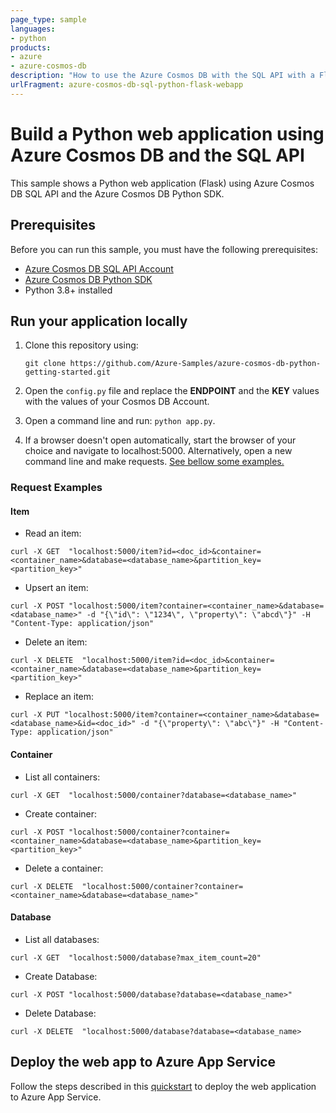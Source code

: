 ```yaml
---
page_type: sample
languages:
- python
products:
- azure
- azure-cosmos-db
description: "How to use the Azure Cosmos DB with the SQL API with a Flask WebApp"
urlFragment: azure-cosmos-db-sql-python-flask-webapp
---
```


# Build a Python web application using Azure Cosmos DB and the SQL API

This sample shows a Python web application (Flask) using Azure Cosmos DB SQL API and the Azure Cosmos DB Python SDK.

## Prerequisites

Before you can run this sample, you must have the following prerequisites:

- [Azure Cosmos DB SQL API Account](https://docs.microsoft.com/en-us/azure/cosmos-db/sql/create-sql-api-python)
- [Azure Cosmos DB Python SDK](https://github.com/Azure/azure-sdk-for-python/tree/main/sdk/cosmos/azure-cosmos)
- Python 3.8+ installed

## Run your application locally

1. Clone this repository using:

    ```git clone https://github.com/Azure-Samples/azure-cosmos-db-python-getting-started.git```

1. Open the ```config.py``` file and replace the **ENDPOINT** and the **KEY** values with the values of your Cosmos DB Account.

1. Open a command line and run: ```python app.py```.

1. If a browser doesn't open automatically, start the browser of your choice and navigate to localhost:5000. Alternatively, open a new command line and make requests. [See bellow some examples.](#Request-Examples)

### Request Examples

#### Item

- Read an item:

```curl -X GET  "localhost:5000/item?id=<doc_id>&container=<container_name>&database=<database_name>&partition_key=<partition_key>"```

- Upsert an item:

```curl -X POST "localhost:5000/item?container=<container_name>&database=<database_name>" -d "{\"id\": \"1234\", \"property\": \"abcd\"}" -H "Content-Type: application/json"```

- Delete an item:

 ```curl -X DELETE  "localhost:5000/item?id=<doc_id>&container=<container_name>&database=<database_name>&partition_key=<partition_key>"```

- Replace an item:

```curl -X PUT "localhost:5000/item?container=<container_name>&database=<database_name>&id=<doc_id>" -d "{\"property\": \"abc\"}" -H "Content-Type: application/json"```

#### Container

- List all containers:

```curl -X GET  "localhost:5000/container?database=<database_name>"```

- Create container:

```curl -X POST "localhost:5000/container?container=<container_name>&database=<database_name>&partition_key=<partition_key>"```

- Delete a container:

 ```curl -X DELETE  "localhost:5000/container?container=<container_name>&database=<database_name>"```

#### Database

- List all databases:

```curl -X GET  "localhost:5000/database?max_item_count=20"```

- Create Database:

```curl -X POST "localhost:5000/database?database=<database_name>"```

- Delete Database:

 ```curl -X DELETE  "localhost:5000/database?database=<database_name>```

## Deploy the web app to Azure App Service

Follow the steps described in this [quickstart](https://docs.microsoft.com/en-us/azure/app-service/quickstart-python?tabs=flask%2Cwindows%2Cazure-cli%2Cvscode-deploy%2Cdeploy-instructions-azportal%2Cterminal-bash%2Cdeploy-instructions-zip-azcli#3---deploy-your-application-code-to-azure) to deploy the web application to Azure App Service.